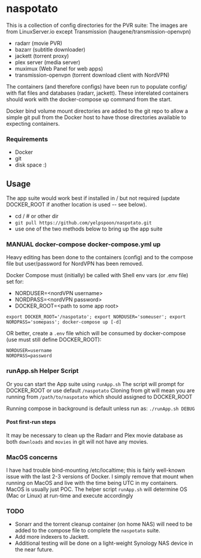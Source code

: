 # naspotato

This is a collection of config directories for the PVR suite:
The images are from LinuxServer.io except Transmission (haugene/transmission-openvpn)
 - radarr (movie PVR)
 - bazarr (subtitle downloader)
 - jackett (torrent proxy)
 - plex server (media server)
 - muximux (Web Panel for web apps)
 - transmission-openvpn (torrent download client with NordVPN)

The containers (and therefore configs) have been run to populate config/
with flat files and databases (radarr, jackett).  These interelated containers
should work with the docker-compose up command from the start.

Docker bind volume mount directories are added to the git repo to allow a simple
git pull from the Docker host to have those directories available to expecting containers.


### Requirements
 - Docker
 - git
 - disk space :)

## Usage
The app suite would work best if installed in / but not required (update DOCKER_ROOT if 
another location is used -- see below).

 - cd /  # or other dir
 - `git pull https://github.com/yelpspoon/naspotato.git`
 - use one of the two methods below to bring up the app suite

### MANUAL docker-compose docker-compose.yml up
Heavy editing has been done to the containers (config) and to the compose file
but user/password for NordVPN has been removed.

Docker Compose must (initially) be called with Shell env vars (or .env file) set for:
 - NORDUSER=\<nordVPN username>
 - NORDPASS=\<nordVPN password>
 - DOCKER_ROOT=\<path to some app root>

`export DOCKER_ROOT='/naspotato'; export NORDUSER='someuser'; export NORDPASS='somepass'; docker-compose up [-d]`

OR better, create a `.env` file which will be consumed by docker-compose (use must still define DOCKER_ROOT):

```
NORDUSER=username
NORDPASS=password
```

### runApp.sh Helper Script
Or you can start the App suite using `runApp.sh`
The script will prompt for DOCKER_ROOT or use default `/naspotato`
Cloning from git will mean you are running from `/path/to/naspotato` which should assigned to DOCKER_ROOT

Running compose in background is default unless run as: `./runApp.sh DEBUG`

#### Post first-run steps
It may be necessary to clean up the Radarr and Plex movie database as both `downloads` and `movies` in git will not have any movies.

### MacOS concerns
I have had trouble bind-mounting /etc/localtime; this is fairly well-known issue with the last 2-3 versions of Docker.
I simply remove that mount when running on MacOS and live with the time being UTC in my containers.  MacOS is usually just POC.
The helper script `runApp.sh` will determine OS (Mac or Linux) at run-time and execute accordingly

### TODO
 - Sonarr and the torrent cleanup container (on home NAS) will need to be added to the compose file to complete the `naspotato` suite.
 - Add more indexers to Jackett.
 - Additional testing will be done on a light-weight Synology NAS device in the near future.
